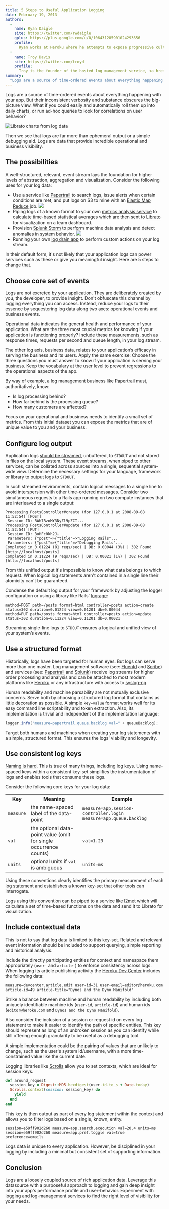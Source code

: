 ```yaml
---
title: 5 Steps to Useful Application Logging
date: February 19, 2013
authors:
  -
    name: Ryan Daigle
    site: https://twitter.com/rwdaigle
    gplus: https://plus.google.com/u/0/106431285901024293656
    profile:
      Ryan works at Heroku where he attempts to expose progressive cultural and technology practices through journalism.
  -
    name: Troy Davis
    site: https://twitter.com/troyd
    profile:
      Troy is the founder of the hosted log management service, <a href="https://papertrailapp.com/">Papertrail</a>, and has seen the log usage of thousands of customers.
summary:
  "Logs are a source of time-ordered events about everything happening with your app. But their inconsistent verbosity and substance obscures the big-picture view. What if you could easily and automatically roll them up into daily charts, or run ad-hoc queries to look for correlations on user behavior?"
---
```


Logs are a source of time-ordered events about everything happening with your app. But their inconsistent verbosity and substance obscures the big-picture view. What if you could easily and automatically roll them up into daily charts, or run ad-hoc queries to look for correlations on user behavior?

![Librato charts from log data](https://dl.dropbox.com/u/674401/miyagi/librato-graphed-logs.png)

Then we see that logs are far more than ephemeral output or a simple debugging aid. Logs are data that provide incredible operational and business visibility.

## The possibilities

A well-structured, relevant, event stream lays the foundation for higher levels of abstraction, aggregation and visualization. Consider the following uses for your log data:

* Use a service like [Papertrail](https://papertrailapp.com/) to search logs, issue alerts when certain conditions are met, and put logs on S3 to mine with an [Elastic Map Reduce](http://aws.amazon.com/elasticmapreduce/) job. ![](https://dl.dropbox.com/u/674401/miyagi/papertrail-search.png)
* Piping logs of a known format to your own [metrics analysis service](https://github.com/ryandotsmith/l2met) to calculate time-based statistical averages which are then sent to [Librato](https://metrics.librato.com/) for visualization on a team dashboard.
* Provision [Splunk Storm](https://www.splunkstorm.com/) to perform machine data analysis and detect anomalies in system behavior. ![](https://dl.dropbox.com/u/674401/miyagi/splunk-graphs.png)
* Running your own [log drain app](https://github.com/rwdaigle/heroku-log-store) to perform custom actions on your log stream.

In their default form, it's not likely that your application logs can power services such as these or give you meaningful insight. Here are 5 steps to change that.

## Choose core set of events

Logs are not excreted by your application. They are deliberately created by you, the developer, to provide insight. Don't obfuscate this channel by logging everything you can access. Instead, reduce your logs to their essence by sequestering log data along two axes: operational events and business events.

Operational data indicates the general health and performance of your application. What are the three most crucial metrics for knowing if your application is functioning properly? Include these measurements, such as response times, requests per second and queue length, in your log stream.

The other log axis, business data, relates to your application’s efficacy in serving the business and its users. Apply the same exercise: Choose the three questions you must answer to know if your application is serving your business. Keep the vocabulary at the user level to prevent regressions to the operational aspects of the app.

By way of example, a log management business like [Papertrail](https://papertrailapp.com/) must, authoritatively, know:

* Is log processing behind?
* How far behind is the processing queue?
* How many customers are affected?

Focus on your operational and business needs to identify a small set of metrics. From this initial dataset you can expose the metrics that are of unique value to you and your business.

## Configure log output

Application logs [should be streamed](http://12factor.net/logs), unbuffered, to `STDOUT` and not stored in files on the local system. These event streams, when piped to other services, can be collated across sources into a single, sequential system-wide view. Determine the necessary settings for your language, framework or library to output logs to `STDOUT`.

In such streamed environments, contain logical messages to a single line to avoid interspersion with other time-ordered messages. Consider two simultaneous requests to a Rails app running on two compute instances that are interleaved to a single output:

```
Processing PostsController#create (for 127.0.0.1 at 2008-09-08 11:52:54) [POST]
 Session ID: BAh7BzoMY3NyZl9pZCI...
Processing PostsController#update (for 127.0.0.1 at 2008-09-08 11:52:54) [PUT]
 Session ID: BuHFc0kh2J…
 Parameters: {"post"=>{"title"=>"Logging Rails"...
 Parameters: {"post"=>{"title"=>"Debugging Rails"...
Completed in 0.01224 (81 reqs/sec) | DB: 0.00044 (3%) | 302 Found [http://localhost/posts]
Completed in 0.11224 (9 reqs/sec) | DB: 0.00021 (1%) | 302 Found [http://localhost/posts]
```

From this unified output it's impossible to know what data belongs to which request. When logical log statements aren't contained in a single line their atomicity can't be guaranteed. 

Condense the default log output for your framework by adjusting the logger configuration or using a library like Rails' [lograge](https://github.com/roidrage/lograge):

```
method=POST path=/posts format=html controller=posts action=create status=302 duration=0.01224 view=0.01201 db=0.00044
method=PUT path=/posts format=html controller=posts action=update status=302 duration=0.11224 view=0.11201 db=0.00021
```

Streaming single-line logs to `STDOUT` ensures a logical and unified view of your system’s events.

## Use a structured format

Historically, logs have been targeted for human eyes. But logs can serve more than one master. Log management software (see: [Fluentd](http://fluentd.org/) and [Scribe](https://github.com/facebook/scribe)) and services (see: [Papertrail](https://papertrailapp.com/) and [Splunk](http://www.splunk.com/view/splunk-storm/SP-CAAAG58)) receive log streams for higher order processing and analysis and can be attached to most modern platforms like [Heroku](https://devcenter.heroku.com/articles/logging#syslog-drains) or any infrastructure with access to [syslog-ng](http://www.balabit.com/network-security/syslog-ng/opensource-logging-system).

Human readability and machine parsability are not mutually exclusive concerns. Serve both by choosing a structured log format that contains as little decoration as possible. A simple `key=value` format works well for its easy command line scriptability and token extraction. Also, its implementation is trivial and independent of the implementation language:

```java
logger.info("measure=papertrail.queue.backlog val=" + queueBacklog);
```

Target both humans and machines when creating your log statements with a simple, structured format. This ensures the logs' viability and longevity.

## Use consistent log keys

[Naming is hard](http://martinfowler.com/bliki/TwoHardThings.html). This is true of many things, including log keys. Using name-spaced keys within a consistent key-set simplifies the instrumentation of logs and enables tools that consume these logs.

Consider the following core keys for your log data:

<table>
  <tr>
    <th>Key</th>
    <th>Meaning</th>
    <th>Example</th>
  </tr>
  <tr>
    <td><code>measure</code></td>
    <td>the name-spaced label of the data-point</td>
    <td>
      <code>measure=app.session-controller.login</code>
      <code>measure=app.queue.backlog</code>
    </td>
  </tr>
  <tr>
    <td><code>val</code></td>
    <td>the optional data-point value (omit for single occurrence counts)</td>
    <td><code>val=1.23</code></td>
  </tr>
  <tr>
    <td><code>units</code></td>
    <td>optional units if <code>val</code> is ambiguous</td>
    <td><code>units=ms</code></td>
  </tr>
</table>

Using these conventions clearly identifies the primary measurement of each log statement and establishes a known key-set that other tools can interrogate.

Logs using this convention can be piped to a service like [l2met](https://github.com/ryandotsmith/l2met) which will calculate a set of time-based functions on the data and send it to Librato for visualization.

## Include contextual data

This is not to say that log data is limited to this key-set. Related and relevant event information should be included to support querying, simple reporting and historical analysis.

Include the directly participating entities for context and namespace them appropriately (`user-` and `article-`) to enforce consistency across logs. When logging its article publishing activity the [Heroku Dev Center](https://devcenter.heroku.com/) includes the following data:

```
measure=devcenter.article.edit user-id=31 user-email=editor@heroku.com article-id=49 article-title="Dynos and the Dyno Manifold"
```

Strike a balance between machine and human readability by including both uniquely identifiable machine ids (`user-id`, `article-id`) and human ids (`editor@heroku.com` and `Dynos and the Dyno Manifold`).

Also consider the inclusion of a session or request id on every log statement to make it easier to identify the path of specific entities. This key should represent as long of an unbroken session as you can identify while still offering enough granularity to be useful as a debugging tool.

A simple implementation could be the pairing of values that are unlikely to change, such as the user's system id/username, with a more time-constrained value like the current date.

Logging libraries like [Scrolls](https://github.com/asenchi/scrolls) allow you to set contexts, which are ideal for session keys.

```ruby
def around_request
  session_key = Digest::MD5.hexdigest(user.id.to_s + Date.today)
  Scrolls.context(session: session_key) do
    yield
  end
end
```

This key is then output as part of every log statement within the context and allows you to filter logs based on a single, known, entity.

```
session=e59ff902d260 measure=app.search.execution val=20.4 units=ms
session=e59ff902d260 measure=app.pref.toggle val=true preference=emails
```

Logs data is unique to every application. However, be disciplined in your logging by including a minimal but consistent set of supporting information.

## Conclusion

Logs are a loosely coupled source of rich application data. Leverage this datasource with a purposeful approach to logging and gain deep insight into your app's performance profile and user-behavior. Experiment with logging and log-management services to find the right level of visibility for your needs.
